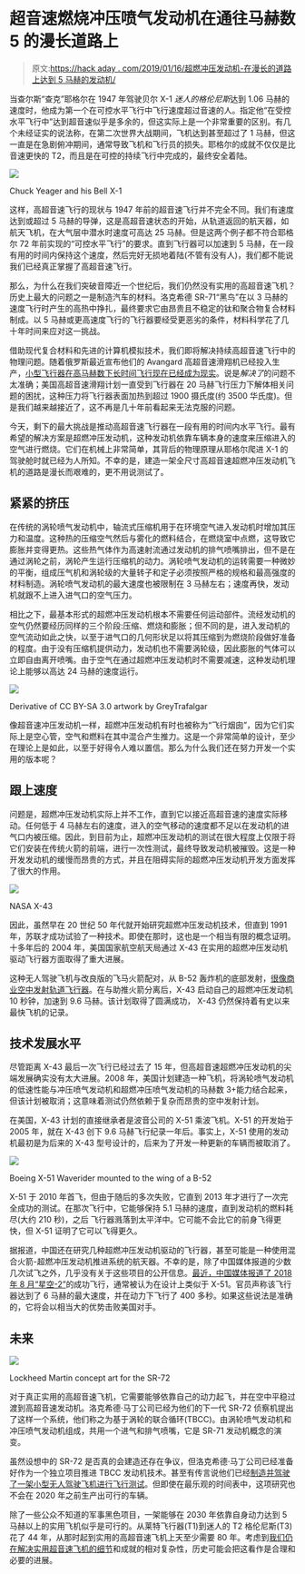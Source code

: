 # 超音速燃烧冲压喷气发动机在通往马赫数 5 的漫长道路上

> 原文:[https://hack aday . com/2019/01/16/超燃冲压发动机-在漫长的道路上达到 5 马赫的发动机/](https://hackaday.com/2019/01/16/scramjet-engines-on-the-long-road-to-mach-5/)

当查尔斯“查克”耶格尔在 1947 年驾驶贝尔 X-1 *迷人的格伦尼斯*达到 1.06 马赫的速度时，他成为第一个在可控水平飞行中飞行速度超过音速的人。指定他“在受控水平飞行中”达到超音速似乎是多余的，但这实际上是一个非常重要的区别。有几个未经证实的说法称，在第二次世界大战期间，飞机达到甚至超过了 1 马赫，但这一直是在急剧俯冲期间，通常导致飞机和飞行员的损失。耶格尔的成就不仅仅是比音速更快的 T2，而且是在可控的持续飞行中完成的，最终安全着陆。

[![](../Images/5e810d0012bca2f84002d838637d2bbc.png)](https://hackaday.com/wp-content/uploads/2019/01/yeager.jpg)

Chuck Yeager and his Bell X-1

这样，高超音速飞行的现状与 1947 年前的超音速飞行并不完全不同。我们有速度达到或超过 5 马赫的导弹，这是高超音速状态的开始，从轨道返回的航天器，如航天飞机，在大气层中潜水时速度可高达 25 马赫。但是这两个例子都不符合耶格尔 72 年前实现的“可控水平飞行”的要求。直到飞行器可以加速到 5 马赫，在一段有用的时间内保持这个速度，然后完好无损地着陆(不管有没有人)，我们都不能说我们已经真正掌握了高超音速飞行。

那么，为什么在我们突破音障近一个世纪后，我们仍然没有实用的高超音速飞机？历史上最大的问题之一是制造汽车的材料。洛克希德 SR-71“黑鸟”在以 3 马赫的速度飞行时产生的高热中挣扎，最终要求它由昂贵且不稳定的钛和聚合物复合材料制成。以 5 马赫或更高速度飞行的飞行器要经受更恶劣的条件，材料科学花了几十年时间来应对这一挑战。

借助现代复合材料和先进的计算机模拟技术，我们即将解决持续高超音速飞行中的物理问题。随着俄罗斯最近宣布他们的 Avangard 高超音速滑翔机已经投入生产，[小型飞行器在高马赫数下长时间飞行现在已经成为现实](http://hackaday.com/2019/01/07/the-age-of-hypersonic-weapons-has-begun/)。说是*解决了*的问题不太准确；美国高超音速滑翔计划一直受到飞行器在 20 马赫飞行压力下解体相关问题的困扰，这种压力将飞行器表面加热到超过 1900 摄氏度(约 3500 华氏度)。但是我们越来越接近了，这不再是几十年前看起来无法克服的问题。

今天，剩下的最大挑战是推动高超音速飞行器在一段有用的时间内水平飞行。最有希望的解决方案是超燃冲压发动机，这种发动机依靠车辆本身的速度来压缩进入的空气进行燃烧。它们在机械上非常简单，其背后的物理原理从耶格尔爬进 X-1 的驾驶舱时就已经为人所知。不幸的是，建造一架全尺寸高超音速超燃冲压发动机飞机的道路是漫长而艰难的，更不用说测试了。

## 紧紧的挤压

在传统的涡轮喷气发动机中，轴流式压缩机用于在环境空气进入发动机时增加其压力和温度。这种热的压缩空气然后与雾化的燃料结合，在燃烧室中点燃，这导致它膨胀并变得更热。这些热气体作为高速射流通过发动机的排气喷嘴排出，但不是在通过涡轮之前，涡轮产生运行压缩机的动力。涡轮喷气发动机的运转需要一种微妙的平衡，组成压气机和涡轮级的大量转子和定子必须按照严格的规格和最高强度的材料制造。涡轮喷气发动机的最大速度也被限制在 3 马赫左右；速度再快，发动机就跟不上进入进气口的空气压力。

相比之下，最基本形式的超燃冲压发动机根本不需要任何运动部件。流经发动机的空气仍然要经历同样的三个阶段:压缩、燃烧和膨胀；但不同的是，进入发动机的空气流动如此之快，以至于进气口的几何形状足以将其压缩到为燃烧阶段做好准备的程度。由于没有压缩机提供动力，发动机也不需要涡轮级，因此膨胀的气体可以立即自由离开喷嘴。由于空气在通过超燃冲压发动机时不需要减速，这种发动机理论上能够以高达 24 马赫的速度运行。

[![](../Images/a1131007c73f85be750c36c104a3f16e.png)](https://hackaday.com/wp-content/uploads/2019/01/scramjet_internal.png)

Derivative of CC BY-SA 3.0 artwork by GreyTrafalgar

像超音速冲压发动机一样，超燃冲压发动机有时也被称为“飞行烟囱”，因为它们实际上是空心管，空气和燃料在其中混合产生推力。这是一个非常简单的设计，至少在理论上是如此，以至于好得令人难以置信。那么为什么我们还在努力开发一个实用的版本呢？

## 跟上速度

问题是，超燃冲压发动机实际上并不工作，直到它以接近高超音速的速度实际移动。任何低于 4 马赫左右的速度，进入的空气移动的速度都不足以在发动机的进气口内被压缩。因此，到目前为止，超燃冲压发动机的测试在很大程度上仅限于将它们安装在传统火箭的前端，进行一次性测试，最终导致发动机被摧毁。这是一种开发发动机的缓慢而昂贵的方式，并且在阻碍实际的超燃冲压发动机开发方面发挥了很大的作用。

[![](../Images/90bf5cf6789fb17ccee21a867848dc01.png)](https://hackaday.com/wp-content/uploads/2018/12/hypersonic_x43-1.jpg)

NASA X-43

因此，虽然早在 20 世纪 50 年代就开始研究超燃冲压发动机技术，但直到 1991 年，苏联才成功试验了一种技术。即使在那时，这也是一个相当有限的概念证明。十多年后的 2004 年，美国国家航空航天局通过 X-43 在实用的超燃冲压发动机驱动飞行器方面取得了重大进展。

这种无人驾驶飞机与改良版的飞马火箭配对，从 B-52 轰炸机的底部发射，[很像商业空中发射轨道飞行器](https://hackaday.com/2018/08/14/virgin-orbit-readies-first-launch/)。在与助推火箭分离后，X-43 启动自己的超燃冲压发动机 10 秒钟，加速到 9.6 马赫。该计划取得了圆满成功， X-43 仍然保持着有史以来最快飞机的记录。

## 技术发展水平

尽管距离 X-43 最后一次飞行已经过去了 15 年，但高超音速超燃冲压发动机的尖端发展确实没有太大进展。2008 年，美国计划建造一种飞机，将涡轮喷气发动机的低速性能与冲压喷气发动机和超燃冲压喷气发动机的马赫数 3+能力结合起来，但该计划被取消；这意味着测试仍然依赖于复杂而昂贵的空中发射计划。

在美国，X-43 计划的直接继承者是波音公司的 X-51 乘波飞机。X-51 的开发始于 2005 年，就在 X-43 创下 9.6 马赫飞行纪录一年后。事实上，X-51 使用的发动机最初是为后来的 X-43 型号设计的，后来为了开发一种更新的车辆而被取消了。

[![](../Images/d04393314f17157e4b77f5d7e9ecc351.png)](https://hackaday.com/wp-content/uploads/2019/01/x51_b52-1.jpg)

Boeing X-51 Waverider mounted to the wing of a B-52

X-51 于 2010 年首飞，但由于随后的多次失败，它直到 2013 年才进行了一次完全成功的测试。在那次飞行中，它能够保持 5.1 马赫的速度，直到发动机的燃料耗尽(大约 210 秒)，之后 飞行器溅落到太平洋中。它可能不会比它的前身飞得更快，但 X-51 证明了它可以飞得更久。

据报道，中国还在研究几种超燃冲压发动机驱动的飞行器，甚至可能是一种使用混合火箭-超燃冲压发动机推进系统的航天器。不幸的是，除了中国媒体报道的少数几次试飞之外，几乎没有关于这些项目的公开信息。[最近，中国媒体报道了 2018 年 8 月“星空-2”](https://www.scmp.com/news/china/diplomacy-defence/article/2158524/chinas-hypersonic-aircraft-starry-sky-2-could-be-used)的成功飞行，通常被认为在设计上类似于 X-51。官员声称该飞行器达到了 6 马赫的最大速度，并在动力下飞行了 400 多秒。如果这些说法是准确的，它将会以相当大的优势击败美国对手。

## 未来

[![](../Images/b1fa0cceac07a7224f77d9c0747b315d.png)](https://hackaday.com/wp-content/uploads/2019/01/sr72_thumb.jpg)

Lockheed Martin concept art for the SR-72

对于真正实用的高超音速飞机，它需要能够依靠自己的动力起飞，并在空中平稳过渡到高超音速发动机。洛克希德·马丁公司已经为他们的下一代 SR-72 侦察机提出了这样一个系统，他们称之为基于涡轮的联合循环(TBCC)。由涡轮喷气发动机和冲压喷气发动机组成，共用一个进气和排气喷嘴，它是 SR-71 发动机概念的演变。

虽然设想中的 SR-72 是否真的会建造还存在争议，但洛克希德·马丁公司已经准备好作为一个独立项目推进 TBCC 发动机技术。甚至有传言说他们已经[制造并驾驶了一架小型无人驾驶飞机进行飞行测试](https://www.popularmechanics.com/military/aviation/news/a28420/hypersonic-sr-72-demonstrator-reportedly-spotted-at-skunk-works/)。但即使在最乐观的时间表中，这项研究也不会在 2020 年之前生产出可行的车辆。

除了一些公众不知道的军事黑色项目，一架能够在 2030 年依靠自身动力达到 5 马赫以上的实用飞机似乎是可行的。从莱特飞行器(T1)到迷人的 T2 格伦尼斯(T3)花了 44 年，从那时起到实用的高超音速飞机上天至少需要 80 年。考虑到[我们仍在解决实用超音速飞机的细节](https://hackaday.com/2018/11/26/nasas-supersonic-x-plane-to-take-flight-in-2021/)和成就的相对复杂性，历史可能会把这看作是合理和必要的进展。